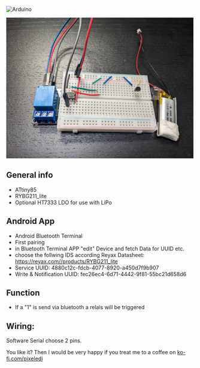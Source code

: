 ![Arduino](https://img.shields.io/badge/Arduino-00979D?style=for-the-badge&logo=Arduino&logoColor=white)

<img src="https://github.com/pixelEDI/attiny_bluetooth/blob/f834d868a1215d9e614726377310a7d8cfe3071b/ATtiny_Sketch.jpg" width="500">


## General info 

* ATtiny85
* RYBG211_lite
* Optional HT7333 LDO for use with LiPo

## Android App
* Android Bluetooth Terminal
* First pairing
* in Bluetooth Terminal APP "edit" Device and fetch Data for UUID etc.
* choose the follwing IDS according Reyax Datasheet: https://reyax.com//products/RYBG211_lite
* Service UUID: 4880c12c-fdcb-4077-8920-a450d7f9b907
* Write & Notification UUID: fec26ec4-6d71-4442-9f81-55bc21d658d6


## Function
* If a "1" is send via bluetooth a relais will be triggered


## Wiring: 
Software Serial choose 2 pins.

You like it? Then I would be very happy if you treat me to a coffee on [ko-fi.com/pixeledi](https://www.ko-fi.com/pixeledi)
